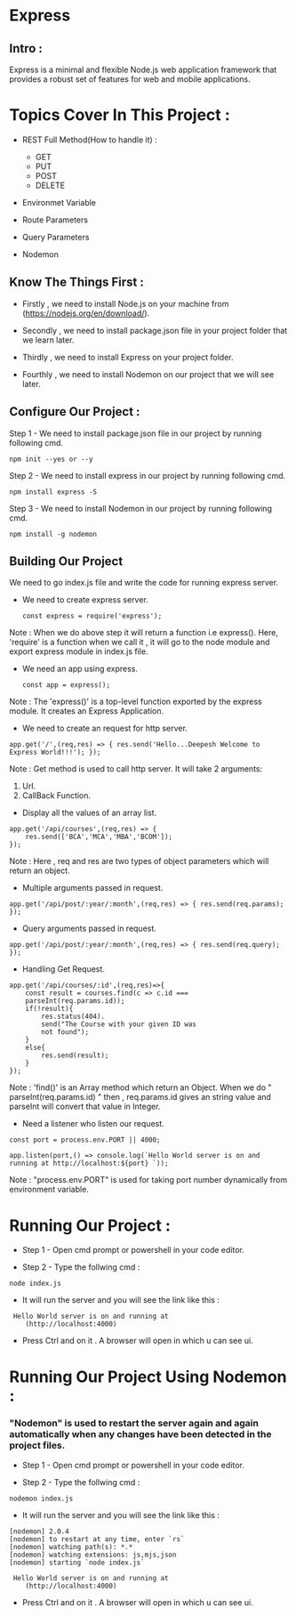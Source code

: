 # Express #

## Intro :
Express is a minimal and flexible Node.js web application framework that provides a robust set of features for web and mobile applications.

# Topics Cover In This Project :
* REST Full Method(How to handle it) : 

  * GET
  * PUT
  * POST
  * DELETE 
* Environmet Variable
* Route Parameters
* Query Parameters
* Nodemon

## Know The Things First :

- Firstly , we need to install Node.js on your machine from (https://nodejs.org/en/download/).

- Secondly , we need to install package.json file in your project folder that we learn later.

- Thirdly , we need to install Express on your project folder.

- Fourthly , we need to install Nodemon on our project that we will see later.

## Configure Our Project :

Step 1 - We need to install package.json file in our project by running following cmd.
```
npm init --yes or --y
```

Step 2 - We need to install express in our project by running following cmd.
```
npm install express -S
```

Step 3 - We need to install Nodemon in our project by running following cmd.
```
npm install -g nodemon
```

## Building Our Project

 We need to go index.js file and write the code for running express server.

* We need to create express server.
    ```
    const express = require('express');
    ```
    
Note : When we do above step it will return a function i.e express().  Here, 'require' is a function when we call it , it will go to the node module and export express module in index.js file.  

* We need an app using express.
   ```
   const app = express();
   ```

Note : The 'express()' is a top-level function exported by the express module. It creates an Express Application.

* We need to create an request for http server.
```
app.get('/',(req,res) => { res.send('Hello...Deepesh Welcome to Express World!!!'); });
```
Note : Get method is used to call http server. It will take 2 arguments:

1. Url.
2. CallBack Function. 

* Display all the values of an array list.
```
app.get('/api/courses',(req,res) => {
    res.send(['BCA','MCA','MBA','BCOM']);
});
```
Note : Here , req and res are two types of object parameters which will return an object.


* Multiple arguments passed in request.
```
app.get('/api/post/:year/:month',(req,res) => { res.send(req.params); });
```
* Query arguments passed in request.
```
app.get('/api/post/:year/:month',(req,res) => { res.send(req.query); });
```
* Handling Get Request. 
```
app.get('/api/courses/:id',(req,res)=>{
    const result = courses.find(c => c.id === 
    parseInt(req.params.id));
    if(!result){
        res.status(404).
        send("The Course with your given ID was 
        not found");
    }
    else{
        res.send(result);
    }
});
```
Note : 'find()' is an Array method which return an Object. When we do " parseInt(req.params.id) " then , req.params.id gives an string value and parseInt will convert that value in Integer.

* Need a listener who listen our request. 
``` 
const port = process.env.PORT || 4000;

app.listen(port,() => console.log(`Hello World server is on and running at http://localhost:${port} `));
```
Note : "process.env.PORT" is used for taking port 
 number dynamically from environment variable.

# Running Our Project :

* Step 1 -  Open cmd prompt or powershell in your code editor.

* Step 2 - Type the follwing cmd :
```
node index.js
```
* It will run the server and you will see the link like this :
```
 Hello World server is on and running at
    (http://localhost:4000)
```
* Press Ctrl and on it . A browser will open in which u can see ui.

# Running Our Project Using Nodemon :

### "Nodemon"  is used to restart the server again and again automatically when any changes have been detected in the project files.

* Step 1 -  Open cmd prompt or powershell in your code editor.

* Step 2 - Type the follwing cmd :
```
nodemon index.js
```
* It will run the server and you will see the link like this :
```
[nodemon] 2.0.4
[nodemon] to restart at any time, enter `rs`
[nodemon] watching path(s): *.*
[nodemon] watching extensions: js,mjs,json
[nodemon] starting `node index.js`

 Hello World server is on and running at
    (http://localhost:4000)
```
* Press Ctrl and on it . A browser will open in which u can see ui.
